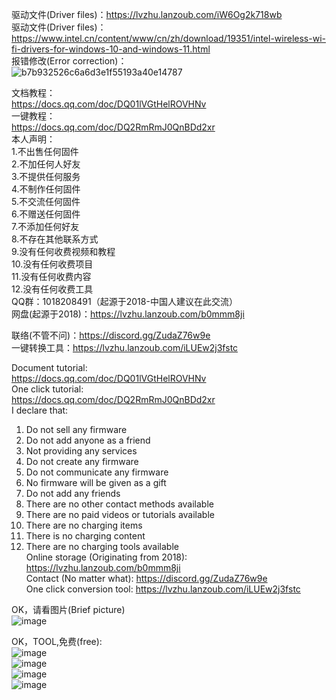 驱动文件(Driver files)：https://lvzhu.lanzoub.com/iW6Og2k718wb  
驱动文件(Driver files)：https://www.intel.cn/content/www/cn/zh/download/19351/intel-wireless-wi-fi-drivers-for-windows-10-and-windows-11.html  
报错修改(Error correction)：  
![b7b932526c6a6d3e1f55193a40e14787](https://github.com/user-attachments/assets/558310ff-d286-46ea-a7f9-1bf77cf59435)  


文档教程：  
https://docs.qq.com/doc/DQ01lVGtHelROVHNv  
一键教程：  
https://docs.qq.com/doc/DQ2RmRmJ0QnBDd2xr  
本人声明：  
1.不出售任何固件  
2.不加任何人好友  
3.不提供任何服务  
4.不制作任何固件  
5.不交流任何固件  
6.不赠送任何固件  
7.不添加任何好友  
8.不存在其他联系方式  
9.没有任何收费视频和教程  
10.没有任何收费项目  
11.没有任何收费内容  
12.没有任何收费工具  
QQ群：1018208491（起源于2018-中国人建议在此交流）  
网盘(起源于2018)：https://lvzhu.lanzoub.com/b0mmm8ji  

联络(不管不问)：https://discord.gg/ZudaZ76w9e  
一键转换工具：https://lvzhu.lanzoub.com/iLUEw2j3fstc  


Document tutorial:  
https://docs.qq.com/doc/DQ01lVGtHelROVHNv  
One click tutorial:  
https://docs.qq.com/doc/DQ2RmRmJ0QnBDd2xr  
I declare that:  
1. Do not sell any firmware  
2. Do not add anyone as a friend  
3. Not providing any services  
4. Do not create any firmware  
5. Do not communicate any firmware  
6. No firmware will be given as a gift  
7. Do not add any friends  
8. There are no other contact methods available  
9. There are no paid videos or tutorials available  
10. There are no charging items  
11. There is no charging content  
12. There are no charging tools available  
Online storage (Originating from 2018): https://lvzhu.lanzoub.com/b0mmm8ji  
Contact (No matter what): https://discord.gg/ZudaZ76w9e  
One click conversion tool: https://lvzhu.lanzoub.com/iLUEw2j3fstc  


OK，请看图片(Brief picture)  
![image](https://github.com/user-attachments/assets/7125699f-7fdd-4789-9d71-47ab49c35e56)  


OK，TOOL,免费(free):  
![image](https://github.com/user-attachments/assets/d5989db3-0e4b-40aa-a7e8-5eb63da6be9c)  
![image](https://github.com/user-attachments/assets/0e1fa149-a59c-4070-8d49-3bd5efeb00c1)  
![image](https://github.com/user-attachments/assets/fc4c46d9-d088-4aca-b316-a352eabedf30)  
![image](https://github.com/user-attachments/assets/26247596-f60b-4f77-bfa9-c66e3993c9e7)  
